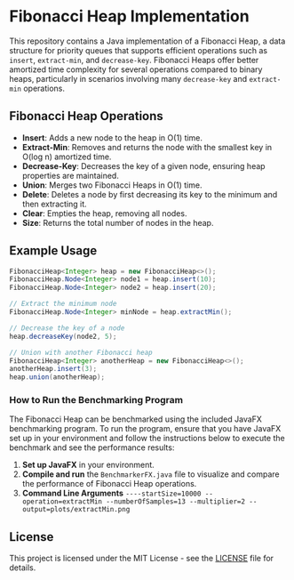 # Fibonacci Heap Implementation

This repository contains a Java implementation of a Fibonacci Heap, a data structure for priority queues that supports efficient operations such as `insert`, `extract-min`, and `decrease-key`. Fibonacci Heaps offer better amortized time complexity for several operations compared to binary heaps, particularly in scenarios involving many `decrease-key` and `extract-min` operations.

## Fibonacci Heap Operations

- **Insert**: Adds a new node to the heap in O(1) time.
- **Extract-Min**: Removes and returns the node with the smallest key in O(log n) amortized time.
- **Decrease-Key**: Decreases the key of a given node, ensuring heap properties are maintained.
- **Union**: Merges two Fibonacci Heaps in O(1) time.
- **Delete**: Deletes a node by first decreasing its key to the minimum and then extracting it.
- **Clear**: Empties the heap, removing all nodes.
- **Size**: Returns the total number of nodes in the heap.

## Example Usage

```java
FibonacciHeap<Integer> heap = new FibonacciHeap<>();
FibonacciHeap.Node<Integer> node1 = heap.insert(10);
FibonacciHeap.Node<Integer> node2 = heap.insert(20);

// Extract the minimum node
FibonacciHeap.Node<Integer> minNode = heap.extractMin();

// Decrease the key of a node
heap.decreaseKey(node2, 5);

// Union with another Fibonacci heap
FibonacciHeap<Integer> anotherHeap = new FibonacciHeap<>();
anotherHeap.insert(3);
heap.union(anotherHeap);
```

### How to Run the Benchmarking Program

The Fibonacci Heap can be benchmarked using the included JavaFX benchmarking program. To run the program, ensure that you have JavaFX set up in your environment and follow the instructions below to execute the benchmark and see the performance results:

1. **Set up JavaFX** in your environment.
2. **Compile and run** the `BenchmarkerFX.java` file to visualize and compare the performance of Fibonacci Heap operations.
3. **Command Line Arguments** `----startSize=10000 --operation=extractMin --numberOfSamples=13 --multiplier=2 --output=plots/extractMin.png`

## License

This project is licensed under the MIT License - see the [LICENSE](LICENSE.txt) file for details.